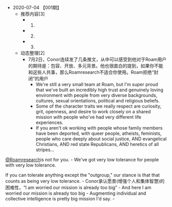 - 2020-07-04 【001期】
    - 推荐内容[3]
        - 1.
        - 2.
        - 3.
    - 动态整理[2]
        - 7月2日，Conor连续发了几条推文，从中可以感受到他对于Roam用户的期待是：包容、开放、多元背景。他也很直白的提到，如果你不能和这些人共事，那么Roamresearch不适合你使用。Roam拒绝“封闭”的用户
            - We're still a very small team at Roam, but I'm super proud that we've built an incredibly high trust and genuinely loving environment with people from very diverse backgrounds, cultures, sexual orientations, political and religious beliefs.
            - Some of the character traits we really respect are curiosity, grit, openness, and desire to work closely on a shared mission with people who've had very different life experiences.
            - If you aren't ok working with people whose family members have been deported, with queer people, atheists, feminists, people who care deeply about social justice, AND evangelical Christians, AND red state Republicans, AND heretics of all stripes...

[@Roamresearch](https://twitter.com/RoamResearch)is not for you.
            - We've got very low tolerance for people with very low tolerance. 

If you can tolerate anything except the "outgroup," our stance is that that counts as being very low tolerance.
        - Conor承认愿景(增强个人和集体智慧)的困难性，“I am worried our mission is already too big”
            - And here I am worried our mission is already too big
            - Augmenting individual and collective intelligence is pretty big mission I'd say.
        - 
